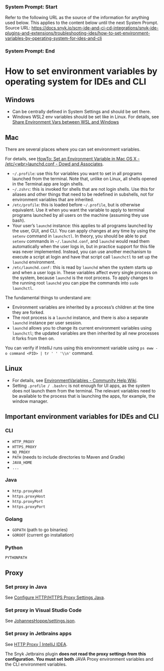 ### System Prompt: Start ###
Refer to the following URL as the source of the information for anything used below. This applies to the content below until the next System Prompt.
Source URL: https://docs.snyk.io/scm-ide-and-ci-cd-integrations/snyk-ide-plugins-and-extensions/troubleshooting-ides/how-to-set-environment-variables-by-operating-system-for-ides-and-cli
### System Prompt: End ###

# How to set environment variables by operating system for IDEs and CLI

## Windows <a href="#windows" id="windows"></a>

* Can be centrally defined in System Settings and should be set there.
* Windows WSL2 env variables should be set like in Linux. For details, see [Share Environment Vars between WSL and Windows](https://devblogs.microsoft.com/commandline/share-environment-vars-between-wsl-and-windows/)

## Mac <a href="#mac" id="mac"></a>

There are several places where you can set environment variables.

For details, see [HowTo: Set an Environment Variable in Mac OS X - /etc/\<wbr>launchd.conf - Dowd and Associates](http://www.dowdandassociates.com/blog/content/howto-set-an-environment-variable-in-mac-os-x-slash-etc-slash-launchd-dot-conf/).

* `~/.profile`: use this for variables you want to set in all programs launched from the terminal. Note that, unlike on Linux, all shells opened in the Terminal.app are login shells.
* `~/.zshrc`: this is invoked for shells that are not login shells. Use this for aliases and other things that need to be redefined in subshells, not for environment variables that are inherited.
* `/etc/profile`: this is loaded before `~/.profile`, but is otherwise equivalent. Use it when you want the variable to apply to terminal programs launched by all users on the machine (assuming they use bash).
* Your user’s `launchd` instance: this applies to all programs launched by the user, GUI, and CLI. You can apply changes at any time by using the `setenv` command in `launchctl`. In theory, you should be able to put `setenv` commands in `~/.launchd.conf`, and `launchd` would read them automatically when the user logs in, but in practice support for this file was never implemented. Instead, you can use another mechanism to execute a script at login and have that script call `launchctl` to set up the `launchd` environment.
* `/etc/launchd.conf:` this is read by `launchd` when the system starts up and when a user logs in. These variables affect every single process on the system, because `launchd` is the root process. To apply changes to the running root `launchd` you can pipe the commands into `sudo launchctl`.

The fundamental things to understand are:

* Environment variables are inherited by a process’s children at the time they are forked.
* The root process is a `launchd` instance, and there is also a separate `launchd` instance per user session.
* `launchd` allows you to change its current environment variables using `launchctl`; the updated variables are then inherited by all new processes it forks from then on.

You can verify if IntelliJ runs using this environment variable using `ps eww -o command <PID> | tr ' ' '\\n'` command.

## Linux <a href="#linux" id="linux"></a>

* For details, see [EnvironmentVariables - Community Help Wiki](https://help.ubuntu.com/community/EnvironmentVariables#System-wide_environment_variables).
* Setting `.profile / .bashrc` is not enough for UI apps, as the system does not launch them from the terminal. The relevant variables need to be available to the process that is launching the apps, for example, the window manager.

## Important environment variables for IDEs and CLI <a href="#important-environment-variables-for-ides-cli" id="important-environment-variables-for-ides-cli"></a>

### CLI <a href="#cli" id="cli"></a>

* `HTTP_PROXY`
* `HTTPS_PROXY`
* `NO_PROXY`
* `PATH` (needs to include directories to Maven and Gradle)
* `JAVA_HOME`
* `...`

### Java <a href="#java" id="java"></a>

* `http.proxyHos`t
* `https.proxyHost`
* `http.proxyPort`
* `https.proxyPort`

### Golang <a href="#golang" id="golang"></a>

* `GOPATH` (path to go binaries)
* `GOROOT` (current go installation)

### Python <a href="#python" id="python"></a>

`PYTHONPATH`

## Proxy <a href="#proxy" id="proxy"></a>

### Set proxy in Java <a href="#proxy-in-java" id="proxy-in-java"></a>

See [Configure HTTP/HTTPS Proxy Settings Java](https://memorynotfound.com/configure-http-proxy-settings-java/).

### Set proxy in Visual Studio Code <a href="#set-proxy-in-visual-studio-code" id="set-proxy-in-visual-studio-code"></a>

See [JohannesHoppe/settings.json](https://gist.github.com/JohannesHoppe/23105342f6580847578701f0ced9d5b0).

### Set proxy in Jetbrains apps <a href="#set-proxy-in-jetbrains-apps" id="set-proxy-in-jetbrains-apps"></a>

See [HTTP Proxy | IntelliJ IDEA](https://www.jetbrains.com/help/idea/settings-http-proxy.html).

The Snyk Jetbrains plugin **does not read the proxy settings from this configuration.** **You must set** **both** JAVA Proxy environment variables and the CLI environment variables.
